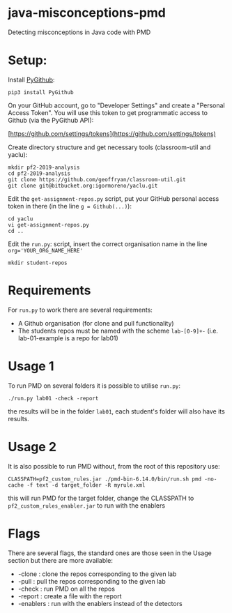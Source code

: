 # java-misconceptions-pmd
Detecting misconceptions in Java code with PMD


# Setup:
Install [PyGithub](https://pygithub.readthedocs.io/):

```
pip3 install PyGithub
```


On your GitHub account, go to "Developer Settings" and create a "Personal Access Token". You will use this token to get programmatic access to Github (via the PyGithub API):

[https://github.com/settings/tokens](https://github.com/settings/tokens)

Create directory structure and get necessary tools (classroom-util and yaclu):
```
mkdir pf2-2019-analysis
cd pf2-2019-analysis
git clone https://github.com/geoffryan/classroom-util.git
git clone git@bitbucket.org:igormoreno/yaclu.git
```

Edit the `get-assignment-repos.py` script, put your GitHub personal access token in there (in the line `g = Github(...)`):

```
cd yaclu
vi get-assignment-repos.py
cd ..
```

Edit the `run.py`: script, insert the correct organisation name in the line `org='YOUR_ORG_NAME_HERE'`

```
mkdir student-repos
```

# Requirements
For `run.py` to work there are several requirements:
* A Github organisation (for clone and pull functionality)
* The students repos must be named with the scheme `lab-[0-9]+-` (i.e. lab-01-example is a repo for lab01)


# Usage 1
To run PMD on several folders it is possible to utilise `run.py`:
```
./run.py lab01 -check -report
```
the results will be in the folder `lab01`, each student's folder will also have its results.

# Usage 2
It is also possible to run PMD without, from the root of this repository use:
```
CLASSPATH=pf2_custom_rules.jar ./pmd-bin-6.14.0/bin/run.sh pmd -no-cache -f text -d target_folder -R myrule.xml
```
this will run PMD for the target folder, change the CLASSPATH to `pf2_custom_rules_enabler.jar` to run with the enablers

# Flags
There are several flags, the standard ones are those seen in the Usage section but
there are more available:
* -clone    : clone the repos corresponding to the given lab
* -pull     : pull the repos corresponding to the given lab
* -check    : run PMD on all the repos
* -report   : create a file with the report
* -enablers : run with the enablers instead of the detectors
